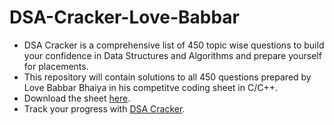 
# DSA-Cracker-Love-Babbar 
* DSA Cracker is a comprehensive list of 450 topic wise questions to build your confidence in Data Structures and Algorithms and prepare yourself for placements.
* This repository will contain solutions to all 450 questions prepared by Love Babbar Bhaiya in his competitve coding sheet in C/C++.
* Download the sheet [here](https://drive.google.com/file/d/1FMdN_OCfOI0iAeDlqswCiC2DZzD4nPsb/view).
* Track your progress with [DSA Cracker](https://450dsa.com/).

